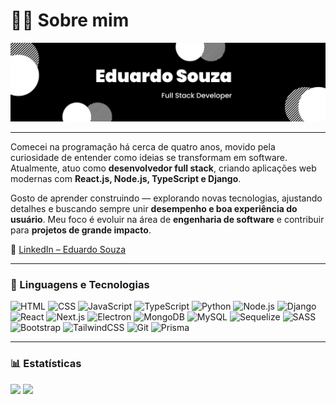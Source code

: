 # 🧑‍💻 Sobre mim

![banner](./assets/banner.png)

---

Comecei na programação há cerca de quatro anos, movido pela curiosidade de entender como ideias se transformam em software. Atualmente, atuo como **desenvolvedor full stack**, criando aplicações web modernas com **React.js, Node.js, TypeScript e Django**.

Gosto de aprender construindo — explorando novas tecnologias, ajustando detalhes e buscando sempre unir **desempenho e boa experiência do usuário**. Meu foco é evoluir na área de **engenharia de software** e contribuir para **projetos de grande impacto**.

🔗 [LinkedIn – Eduardo Souza](https://www.linkedin.com/in/eduardo-souza432)

---

### 🤖 Linguagens e Tecnologias

<p align="left">
  <img src="https://cdn.jsdelivr.net/gh/devicons/devicon/icons/html5/html5-original.svg" height="35" title="HTML" />
  <img src="https://cdn.jsdelivr.net/gh/devicons/devicon/icons/css3/css3-original.svg" height="35" title="CSS" />
  <img src="https://cdn.jsdelivr.net/gh/devicons/devicon/icons/javascript/javascript-original.svg" height="35" title="JavaScript" />
  <img src="https://cdn.jsdelivr.net/gh/devicons/devicon/icons/typescript/typescript-original.svg" height="35" title="TypeScript" />
  <img src="https://cdn.jsdelivr.net/gh/devicons/devicon/icons/python/python-original.svg" height="35" title="Python" />
  <img src="https://cdn.jsdelivr.net/gh/devicons/devicon/icons/nodejs/nodejs-original.svg" height="35" title="Node.js" />
  <img src="https://cdn.jsdelivr.net/gh/devicons/devicon/icons/django/django-plain.svg" height="35" title="Django" />
  <img src="https://cdn.jsdelivr.net/gh/devicons/devicon/icons/react/react-original.svg" height="35" title="React" />
  <img src="https://cdn.jsdelivr.net/gh/devicons/devicon/icons/nextjs/nextjs-original.svg" height="35" title="Next.js" />
  <img src="https://cdn.jsdelivr.net/gh/devicons/devicon/icons/electron/electron-original.svg" height="35" title="Electron" />
  <img src="https://cdn.jsdelivr.net/gh/devicons/devicon/icons/mongodb/mongodb-original.svg" height="35" title="MongoDB" />
  <img src="https://cdn.jsdelivr.net/gh/devicons/devicon/icons/mysql/mysql-original.svg" height="35" title="MySQL" />
  <img src="https://cdn.jsdelivr.net/gh/devicons/devicon/icons/sequelize/sequelize-original.svg" height="35" title="Sequelize" />
  <img src="https://cdn.jsdelivr.net/gh/devicons/devicon/icons/sass/sass-original.svg" height="35" title="SASS" />
  <img src="https://cdn.jsdelivr.net/gh/devicons/devicon/icons/bootstrap/bootstrap-original.svg" height="35" title="Bootstrap" />
  <img src="https://cdn.jsdelivr.net/gh/devicons/devicon/icons/tailwindcss/tailwindcss-original.svg" height="35" title="TailwindCSS" />
  <img src="https://cdn.jsdelivr.net/gh/devicons/devicon/icons/git/git-original.svg" height="35" title="Git" />
  <img src="https://cdn.jsdelivr.net/gh/devicons/devicon/icons/prisma/prisma-original.svg" height="35" title="Prisma" />
</p>

---

### 📊 Estatísticas

<p align="left">
  <img height="200" src="https://github-readme-stats.vercel.app/api?username=eduardoss45&show_icons=true&locale=pt-br&theme=transparent#gh-dark-mode-only" />
  <img height="200" src="https://github-readme-stats.vercel.app/api/top-langs/?username=eduardoss45&langs_count=4&exclude_repo=tcc-odisseia-godot&locale=pt-br&theme=transparent#gh-dark-mode-only" />
</p>
